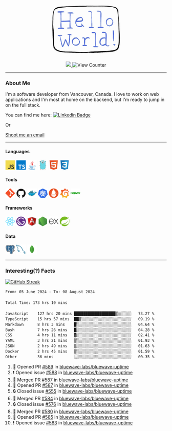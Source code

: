 <div align="center">
    <img src="./img/hello_world.webp" height="200px" width="">
    <div>
        <a href="https://www.linkedin.com/in/ajhollid">
            <img src="https://img.shields.io/badge/LinkedIn-blue"/>
        </a>
        <img src="https://komarev.com/ghpvc/?username=ajhollid&color=yellow" alt="View Counter">
    </div>
</div>

---

### About Me

I'm a software developer from Vancouver, Canada. I love to work on web applications and I'm most at home on the backend, but I'm ready to jump in on the full stack.

You can find me here: [![Linkedin Badge](https://img.shields.io/badge/-ajhollid-blue?style=flat&logo=Linkedin&logoColor=white)](https://www.linkedin.com/in/ajhollid)

Or

[Shoot me an email](mailto:ajhollid@gmail.com)

---

#### Languages

<div>
    <img src="./img/devicons/javascript-original.svg" width=30 height=30 alt="JavaScript">
    <img src="/img/devicons/typescript-original.svg" width=30 height=30 alt="TypeScript">
    <img src="./img/devicons/java-original.svg" width=30 height=30 alt="Java">
    <img src="./img/devicons/go-original.svg" width=30 height=30 alt="Golang">
    <img src="./img/devicons/html5-original.svg" width=30 height=30 alt="HTML 5">
    <img src="./img/devicons/css3-original.svg" width=30 height=30 alt="CSS 3">
</div>

#### Tools

<div>
    <img src="./img/devicons/git-original.svg" width=30 height=30 alt="Git">
    <img src="./img/devicons/github-original.svg" width=30 height=30 alt="Github">
    <img src="./img/devicons/docker-original.svg" width=30 
    height=30 alt="Docker">
    <img src="./img/devicons/kubernetes-original.svg" width=30 height=30 alt="K8">
    <img src="./img/devicons/prometheus-original.svg" width=30 height=30 alt="Prometheus">
    <img src="./img/devicons/grafana-original.svg" width=30 height=30 alt="Grafana">
    <img src="./img/devicons/nginx-original.svg" width=30 height=30 alt="Nginx">
</div>

#### Frameworks

<div>
    <img src="./img/devicons/react-original.svg" width=30 height=30 alt="React">
    <img src="./img/devicons/gatsby-original.svg" width=30 height=30 alt="Gatsby">
    <img src="./img/devicons/angularjs-original.svg" width=30 height=30 alt="AngularJS">
    <img src="./img/devicons/nodejs-original.svg" width=30 height=30 alt="NodeJS">
    <img src="./img/devicons/express-original.svg" width=30 height=30 alt="Express">
    <img src="./img/devicons/spring-original.svg" width=30 height=30 alt="Spring">
</div>

#### Data

<div>
    <img src="./img/devicons/postgresql-original.svg" width=30 height=30 alt="Postgresql">
    <img src="./img/devicons/mysql-original.svg" width=30 height=30 alt="Mysql">
    <img src="./img/devicons/mongodb-original.svg" width=30 height=30 alt="MongoDB">
</div>

---

### Interesting(?) Facts

[![GitHub Streak](http://github-readme-streak-stats.herokuapp.com?user=ajhollid)](https://git.io/streak-stats)

 <!--START_SECTION:waka-->

```txt
From: 05 June 2024 - To: 08 August 2024

Total Time: 173 hrs 10 mins

JavaScript    127 hrs 20 mins ██████████████████▒░░░░░░   73.27 %
TypeScript    15 hrs 57 mins  ██▒░░░░░░░░░░░░░░░░░░░░░░   09.19 %
Markdown      8 hrs 3 mins    █░░░░░░░░░░░░░░░░░░░░░░░░   04.64 %
Bash          7 hrs 26 mins   █░░░░░░░░░░░░░░░░░░░░░░░░   04.28 %
CSS           4 hrs 11 mins   ▓░░░░░░░░░░░░░░░░░░░░░░░░   02.41 %
YAML          3 hrs 21 mins   ▒░░░░░░░░░░░░░░░░░░░░░░░░   01.93 %
JSON          2 hrs 49 mins   ▒░░░░░░░░░░░░░░░░░░░░░░░░   01.63 %
Docker        2 hrs 45 mins   ▒░░░░░░░░░░░░░░░░░░░░░░░░   01.59 %
Other         36 mins         ░░░░░░░░░░░░░░░░░░░░░░░░░   00.35 %
```

<!--END_SECTION:waka-->


<!--START_SECTION:activity-->
1. 💪 Opened PR [#589](https://github.com/bluewave-labs/bluewave-uptime/pull/589) in [bluewave-labs/bluewave-uptime](https://github.com/bluewave-labs/bluewave-uptime)
2. ❗ Opened issue [#588](https://github.com/bluewave-labs/bluewave-uptime/issues/588) in [bluewave-labs/bluewave-uptime](https://github.com/bluewave-labs/bluewave-uptime)
3. 🎉 Merged PR [#587](https://github.com/bluewave-labs/bluewave-uptime/pull/587) in [bluewave-labs/bluewave-uptime](https://github.com/bluewave-labs/bluewave-uptime)
4. 💪 Opened PR [#587](https://github.com/bluewave-labs/bluewave-uptime/pull/587) in [bluewave-labs/bluewave-uptime](https://github.com/bluewave-labs/bluewave-uptime)
5. 🔒 Closed issue [#555](https://github.com/bluewave-labs/bluewave-uptime/issues/555) in [bluewave-labs/bluewave-uptime](https://github.com/bluewave-labs/bluewave-uptime)
6. 🎉 Merged PR [#584](https://github.com/bluewave-labs/bluewave-uptime/pull/584) in [bluewave-labs/bluewave-uptime](https://github.com/bluewave-labs/bluewave-uptime)
7. 🔒 Closed issue [#576](https://github.com/bluewave-labs/bluewave-uptime/issues/576) in [bluewave-labs/bluewave-uptime](https://github.com/bluewave-labs/bluewave-uptime)
8. 🎉 Merged PR [#580](https://github.com/bluewave-labs/bluewave-uptime/pull/580) in [bluewave-labs/bluewave-uptime](https://github.com/bluewave-labs/bluewave-uptime)
9. 💪 Opened PR [#585](https://github.com/bluewave-labs/bluewave-uptime/pull/585) in [bluewave-labs/bluewave-uptime](https://github.com/bluewave-labs/bluewave-uptime)
10. ❗ Opened issue [#583](https://github.com/bluewave-labs/bluewave-uptime/issues/583) in [bluewave-labs/bluewave-uptime](https://github.com/bluewave-labs/bluewave-uptime)
<!--END_SECTION:activity-->
